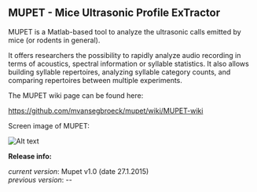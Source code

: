 ## MUPET - Mice Ultrasonic Profile ExTractor

MUPET is a Matlab-based tool to analyze the ultrasonic calls emitted by mice (or rodents in general).  

It offers researchers the possibility to rapidly analyze audio recording in terms of acoustics, spectral information or syllable statistics. It also allows building syllable repertoires, analyzing syllable category counts, and comparing repertoires between multiple experiments.  

The MUPET wiki page can be found here:  

https://github.com/mvansegbroeck/mupet/wiki/MUPET-wiki  

Screen image of MUPET:  

![Alt text](https://db.tt/O2M5GzEO "Mupet screen image")

**Release info:**

*current version*: Mupet v1.0 (date 27.1.2015)  
*previous version*: --
